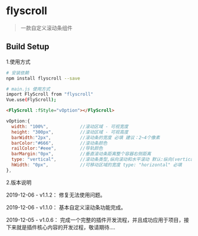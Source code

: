 # flyscroll

> 一款自定义滚动条组件

## Build Setup

1.使用方式

``` bash
# 安装依赖
npm install flyscroll --save

# main.js 使用方式
import FlyScroll from "flyscroll"
Vue.use(FlyScroll);

```

```html
<FlyScroll :fStyle="vOption"></FlyScroll>
```

```js
vOption:{
  width: "100%",            //滚动区域 - 可视宽度
  height: "300px",          //滚动区域 - 可视高度
  barWidth:"2px",           //滚动条的宽度 必填 建议：2~4个像素
  barColor:"#666",          //滚动条颜色
  railColor:"#eee",         //导轨颜色
  barMargin:"0px",          //垂直滚动条距离整个容器右侧距离
  type: "vertical",         //滚动条类型,纵向滚动和水平滚动 默认:纵向(vertical),可设置为横向(horizontal).
  hWidth: "0px",            //可移动区域的宽度 type: "horizontal" 必填
},
```

2.版本说明

2019-12-06 - v1.1.2：
修复无法使用问题。

2019-12-06 - v1.1.0：
基本自定义滚动条功能完成。

2019-12-05 - v1.0.6：
完成一个完整的插件开发流程，并且成功应用于项目，接下来就是插件核心内容的开发过程，敬请期待....
